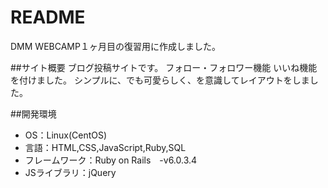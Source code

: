 # README

DMM WEBCAMP１ヶ月目の復習用に作成しました。

##サイト概要
ブログ投稿サイトです。
フォロー・フォロワー機能
いいね機能を付けました。
シンプルに、でも可愛らしく、を意識してレイアウトをしました。

##開発環境
- OS：Linux(CentOS)
- 言語：HTML,CSS,JavaScript,Ruby,SQL
- フレームワーク：Ruby on Rails　-v6.0.3.4
- JSライブラリ：jQuery

